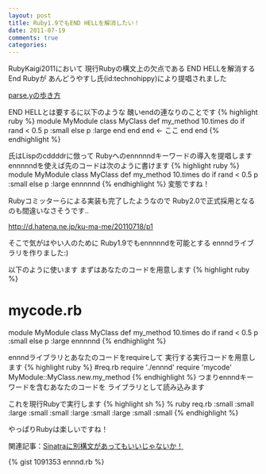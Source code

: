 ```yaml
---
layout: post
title: Ruby1.9でもEND HELLを解消したい！
date: 2011-07-19
comments: true
categories:
---
```



RubyKaigi2011において
現行Rubyの構文上の欠点である
END HELLを解消するEnd Rubyが
あんどうやすし氏(id:technohippy)により提唱されました

[parse.yの歩き方](http://www.ustream.tv/recorded/16077046)

END HELLとは要するに以下のような
醜いendの連なりのことです
{% highlight ruby %}
module MyModule
  class MyClass
    def my_method
      10.times do
        if rand < 0.5
          p :small
        else
          p :large
        end
      end 
    end      <- ここ
  end
end
{% endhighlight %}

氏はLispのcddddrに倣って
Rubyへのennnnndキーワードの導入を提唱します
ennnnndを使えば先のコードは次のように書けます
{% highlight ruby %}
module MyModule
  class MyClass
    def my_method
      10.times do
        if rand < 0.5
          p :small
        else
          p :large
        ennnnnd
{% endhighlight %}
変態ですね！

Rubyコミッターらによる実装も完了したようなので
Ruby2.0で正式採用となるのも間違いなさそうです..

http://d.hatena.ne.jp/ku-ma-me/20110718/p1

そこで気がはやい人のために
Ruby1.9でもennnnndを可能とする
ennndライブラリを作りました:)

以下のように使います
まずはあなたのコードを用意します
{% highlight ruby %}
# mycode.rb
module MyModule
  class MyClass
    def my_method
      10.times do
        if rand < 0.5
          p :small
        else
          p :large
        ennnnnd
{% endhighlight %}

ennndライブラリとあなたのコードをrequireして
実行する実行コードを用意します
{% highlight ruby %}
#req.rb 
require './ennnd'
require 'mycode'
MyModule::MyClass.new.my_method
{% endhighlight %}
つまりennndキーワードを含むあなたのコードを
ライブラリとして読み込みます

これを現行Rubyで実行します
{% highlight sh %}
% ruby req.rb 
:small
:small
:large
:small
:small
:large
:small
:large
:small
:small
{% endhighlight %}

やっぱりRubyは楽しいですね！

関連記事：[Sinatraに別構文があってもいいじゃないか！](http://d.hatena.ne.jp/keyesberry/20110605/p1)

{% gist 1091353 ennnd.rb %}
